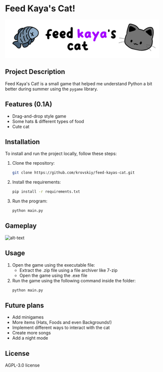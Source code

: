 # Feed Kaya's Cat!
![image](materials/highlight.png)

## Project Description
Feed Kaya's Cat! is a small game that helped me understand Python a bit better during summer using the `pygame` library.

## Features (0.1A)
- Drag-and-drop style game
- Some hats & different types of food
- Cute cat

## Installation
To install and run the project locally, follow these steps:

1. Clone the repository:
    ```sh
    git clone https://github.com/krovskiy/feed-kayas-cat.git
    ```
2. Install the requirements:
   ```bash
   pip install -r requirements.txt
3. Run the program:
   ```bash
   python main.py

## Gameplay
![alt-text](materials/gameplay.gif)

## Usage
1. Open the game using the executable file:
    - Extract the .zip file using a file archiver like 7-zip
    - Open the game using the .exe file
2. Run the game using the following command inside the folder:
    ```sh
    python main.py
    ```

## Future plans 
- Add minigames
- More items (Hats, Foods and even Backgrounds!)
- Implement different ways to interact with the cat
- Create more songs
- Add a night mode 

## License

AGPL-3.0 license


